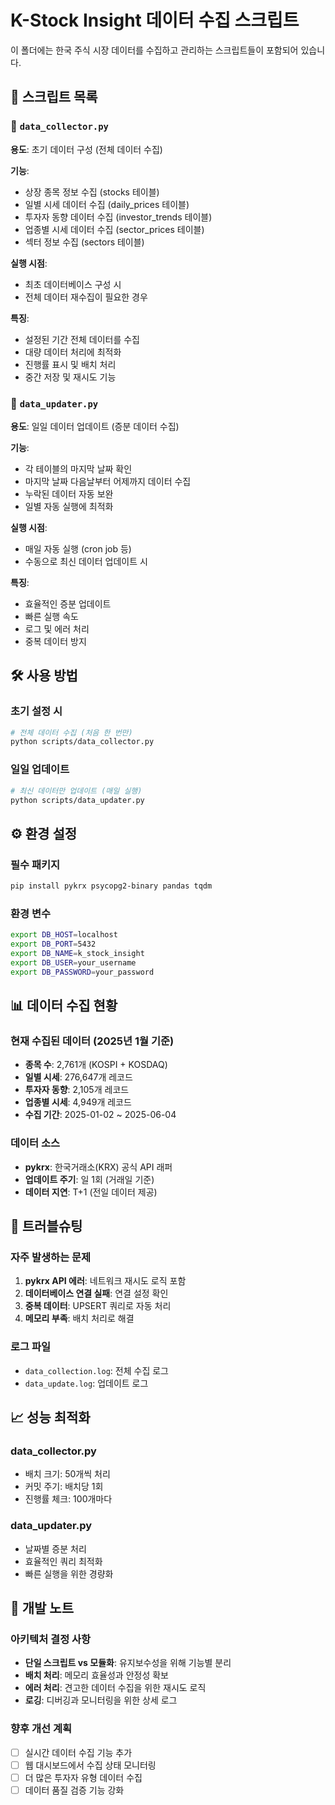 # K-Stock Insight 데이터 수집 스크립트

이 폴더에는 한국 주식 시장 데이터를 수집하고 관리하는 스크립트들이 포함되어 있습니다.

## 📁 스크립트 목록

### 🚀 `data_collector.py`
**용도**: 초기 데이터 구성 (전체 데이터 수집)

**기능**:
- 상장 종목 정보 수집 (stocks 테이블)
- 일별 시세 데이터 수집 (daily_prices 테이블)  
- 투자자 동향 데이터 수집 (investor_trends 테이블)
- 업종별 시세 데이터 수집 (sector_prices 테이블)
- 섹터 정보 수집 (sectors 테이블)

**실행 시점**: 
- 최초 데이터베이스 구성 시
- 전체 데이터 재수집이 필요한 경우

**특징**:
- 설정된 기간 전체 데이터를 수집
- 대량 데이터 처리에 최적화
- 진행률 표시 및 배치 처리
- 중간 저장 및 재시도 기능

### 🔄 `data_updater.py`
**용도**: 일일 데이터 업데이트 (증분 데이터 수집)

**기능**:
- 각 테이블의 마지막 날짜 확인
- 마지막 날짜 다음날부터 어제까지 데이터 수집
- 누락된 데이터 자동 보완
- 일별 자동 실행에 최적화

**실행 시점**:
- 매일 자동 실행 (cron job 등)
- 수동으로 최신 데이터 업데이트 시

**특징**:
- 효율적인 증분 업데이트
- 빠른 실행 속도
- 로그 및 에러 처리
- 중복 데이터 방지

## 🛠️ 사용 방법

### 초기 설정 시
```bash
# 전체 데이터 수집 (처음 한 번만)
python scripts/data_collector.py
```

### 일일 업데이트
```bash
# 최신 데이터만 업데이트 (매일 실행)
python scripts/data_updater.py
```

## ⚙️ 환경 설정

### 필수 패키지
```bash
pip install pykrx psycopg2-binary pandas tqdm
```

### 환경 변수
```bash
export DB_HOST=localhost
export DB_PORT=5432  
export DB_NAME=k_stock_insight
export DB_USER=your_username
export DB_PASSWORD=your_password
```

## 📊 데이터 수집 현황

### 현재 수집된 데이터 (2025년 1월 기준)
- **종목 수**: 2,761개 (KOSPI + KOSDAQ)
- **일별 시세**: 276,647개 레코드
- **투자자 동향**: 2,105개 레코드  
- **업종별 시세**: 4,949개 레코드
- **수집 기간**: 2025-01-02 ~ 2025-06-04

### 데이터 소스
- **pykrx**: 한국거래소(KRX) 공식 API 래퍼
- **업데이트 주기**: 일 1회 (거래일 기준)
- **데이터 지연**: T+1 (전일 데이터 제공)

## 🔧 트러블슈팅

### 자주 발생하는 문제
1. **pykrx API 에러**: 네트워크 재시도 로직 포함
2. **데이터베이스 연결 실패**: 연결 설정 확인
3. **중복 데이터**: UPSERT 쿼리로 자동 처리
4. **메모리 부족**: 배치 처리로 해결

### 로그 파일
- `data_collection.log`: 전체 수집 로그
- `data_update.log`: 업데이트 로그

## 📈 성능 최적화

### data_collector.py
- 배치 크기: 50개씩 처리
- 커밋 주기: 배치당 1회
- 진행률 체크: 100개마다

### data_updater.py  
- 날짜별 증분 처리
- 효율적인 쿼리 최적화
- 빠른 실행을 위한 경량화

## 📝 개발 노트

### 아키텍처 결정 사항
- **단일 스크립트 vs 모듈화**: 유지보수성을 위해 기능별 분리
- **배치 처리**: 메모리 효율성과 안정성 확보
- **에러 처리**: 견고한 데이터 수집을 위한 재시도 로직
- **로깅**: 디버깅과 모니터링을 위한 상세 로그

### 향후 개선 계획
- [ ] 실시간 데이터 수집 기능 추가
- [ ] 웹 대시보드에서 수집 상태 모니터링
- [ ] 더 많은 투자자 유형 데이터 수집
- [ ] 데이터 품질 검증 기능 강화 